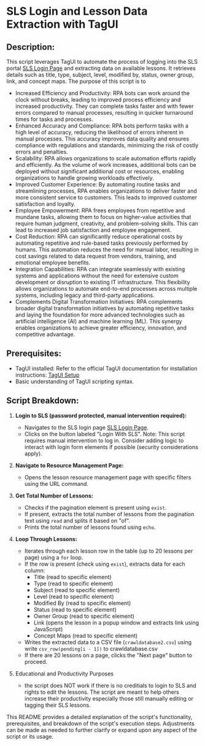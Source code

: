 
# SLS Login and Lesson Data Extraction with TagUI

## Description:

This script leverages TagUI to automate the process of logging into the SLS portal [SLS Login Page](https://vle.learning.moe.edu.sg/login) and extracting data on available lessons. It retrieves details such as title, type, subject, level, modified by, status, owner group, link, and concept maps. The purpose of this script is to 
- Increased Efficiency and Productivity: RPA bots can work around the clock without breaks, leading to improved process efficiency and increased productivity. They can complete tasks faster and with fewer errors compared to manual processes, resulting in quicker turnaround times for tasks and processes.
- Enhanced Accuracy and Compliance: RPA bots perform tasks with a high level of accuracy, reducing the likelihood of errors inherent in manual processes. This accuracy improves data quality and ensures compliance with regulations and standards, minimizing the risk of costly errors and penalties.
- Scalability: RPA allows organizations to scale automation efforts rapidly and efficiently. As the volume of work increases, additional bots can be deployed without significant additional cost or resources, enabling organizations to handle growing workloads effectively.
- Improved Customer Experience: By automating routine tasks and streamlining processes, RPA enables organizations to deliver faster and more consistent service to customers. This leads to improved customer satisfaction and loyalty.
- Employee Empowerment: RPA frees employees from repetitive and mundane tasks, allowing them to focus on higher-value activities that require human judgment, creativity, and problem-solving skills. This can lead to increased job satisfaction and employee engagement.
- Cost Reduction: RPA can significantly reduce operational costs by automating repetitive and rule-based tasks previously performed by humans. This automation reduces the need for manual labor, resulting in cost savings related to data request from vendors, training, and emotional employee benefits.
- Integration Capabilities: RPA can integrate seamlessly with existing systems and applications without the need for extensive custom development or disruption to existing IT infrastructure. This flexibility allows organizations to automate end-to-end processes across multiple systems, including legacy and third-party applications.
- Complements Digital Transformation Initiatives: RPA complements broader digital transformation initiatives by automating repetitive tasks and laying the foundation for more advanced technologies such as artificial intelligence (AI) and machine learning (ML). This synergy enables organizations to achieve greater efficiency, innovation, and competitive advantage.

## Prerequisites:

- TagUI installed: Refer to the official TagUI documentation for installation instructions: [TagUI Setup](https://tagui.readthedocs.io/en/latest/setup.html)
- Basic understanding of TagUI scripting syntax.

## Script Breakdown:

1. **Login to SLS (password protected, manual intervention required):**
   - Navigates to the SLS login page [SLS Login Page](https://vle.learning.moe.edu.sg/login).
   - Clicks on the button labeled "Login With SLS".
   Note: This script requires manual intervention to log in. Consider adding logic to interact with login form elements if possible (security considerations apply).

2. **Navigate to Resource Management Page:**
   - Opens the lesson resource management page with specific filters using the URL command.

3. **Get Total Number of Lessons:**
   - Checks if the pagination element is present using `exist`.
   - If present, extracts the total number of lessons from the pagination text using `read` and splits it based on "of".
   - Prints the total number of lessons found using `echo`.

4. **Loop Through Lessons:**
   - Iterates through each lesson row in the table (up to 20 lessons per page) using a `for` loop.
   - If the row is present (check using `exist`), extracts data for each column:
     - Title (read to specific element)
     - Type (read to specific element)
     - Subject (read to specific element)
     - Level (read to specific element)
     - Modified By (read to specific element)
     - Status (read to specific element)
     - Owner Group (read to specific element)
     - Link (opens the lesson in a popup window and extracts link using JavaScript)
     - Concept Maps (read to specific element)
   - Writes the extracted data to a CSV file (`crawldatabase2.csv`) using write `csv_row(pending[i - 1])` to crawldatabase.csv
   - If there are 20 lessons on a page, clicks the "Next page" button to proceed.

5. Educational and Productivity Purposes
   - the script does NOT work if there is no creditials to login to SLS and rights to edit the lessons. The script are meant to help others increase their productivity especially those still manually editing or tagging their SLS lessons.
   
This README provides a detailed explanation of the script's functionality, prerequisites, and breakdown of the script's execution steps. Adjustments can be made as needed to further clarify or expand upon any aspect of the script or its usage.
